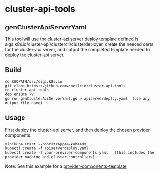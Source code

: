 # cluster-api-tools

## genClusterApiServerYaml

This tool will use the cluster-api server deploy template defined in 
sigs.k8s.io/cluster-api/clusterctl/clusterdeployer, 
create the needed certs for the cluster-api server,
and output the completed template needed to deploy the cluster-api server.

## Build
    cd $GOPATH/src/sigs.k8s.io
    git clone https://github.com/oneilcin/cluster-api-tools
    cd cluster-api-tools
    dep ensure -v
    go run genClusterApiServerYaml.go > apiserverdeploy.yaml  (use any output file name)

## Usage

First deploy the cluster-api server, and then deploy the chosen provider components.

    minikube start --bootstrapper=kubeadm
    kubectl create -f apiserverdeploy.yaml
    kubectl create -f your-provider-components.yaml   (this includes the provider machine and cluster controllers)

Note: See this example for a [provider-components-template](https://github.com/samsung-cnct/cluster-api-provider-ssh/blob/master/clusterctl/examples/ssh/provider-components.yaml.template)
